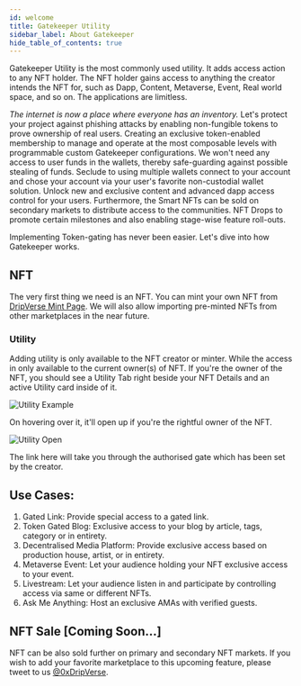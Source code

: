 ```yaml
---
id: welcome
title: Gatekeeper Utility
sidebar_label: About Gatekeeper
hide_table_of_contents: true
---
```


Gatekeeper Utility is the most commonly used utility. It adds access action to any NFT holder. The NFT holder gains access to anything the creator intends the NFT for, such as Dapp, Content, Metaverse, Event, Real world space, and so on. The applications are limitless.

_The internet is now a place where everyone has an inventory._ Let's protect your project against phishing attacks by enabling non-fungible tokens to prove ownership of real users. Creating an exclusive token-enabled membership to manage and operate at the most composable levels with programmable custom Gatekeeper configurations. We won't need any access to user funds in the wallets, thereby safe-guarding against possible stealing of funds. Seclude to using multiple wallets connect to your account and chose your account via your user's favorite non-custodial wallet solution. Unlock new and exclusive content and advanced dapp access control for your users. Furthermore, the Smart NFTs can be sold on secondary markets to distribute access to the communities. NFT Drops to promote certain milestones and also enabling stage-wise feature roll-outs.

Implementing Token-gating has never been easier. Let's dive into how Gatekeeper works.

## NFT
The very first thing we need is an NFT. You can mint your own NFT from [DripVerse Mint Page](https://alpha.dripverse.org/nft/mint).
We will also allow importing pre-minted NFTs from other marketplaces in the near future.

### Utility
Adding utility is only available to the NFT creator or minter. While the access in only available to the current owner(s) of NFT.
If you're the owner of the NFT, you should see a Utility Tab right beside your NFT Details and an active Utility card inside of it.

![Utility Example](/docs/assets/examples/utility1.png "Utility Example")

On hovering over it, it'll open up if you're the rightful owner of the NFT.

![Utility Open](/docs/assets/examples/utility2.png "Utility Open")

The link here will take you through the authorised gate which has been set by the creator.

## Use Cases:
1. Gated Link: Provide special access to a gated link.
2. Token Gated Blog: Exclusive access to your blog by article, tags, category or in entirety.
3. Decentralised Media Platform: Provide exclusive access based on production house, artist, or in entirety.
4. Metaverse Event: Let your audience holding your NFT exclusive access to your event.
5. Livestream: Let your audience listen in and participate by controlling access via same or different NFTs.
6. Ask Me Anything: Host an exclusive AMAs with verified guests.


## NFT Sale [Coming Soon...]
NFT can be also sold further on primary and secondary NFT markets. If you wish to add your favorite marketplace to this upcoming feature, please tweet to us [@0xDripVerse](https://twitter.com/DripVerse).
